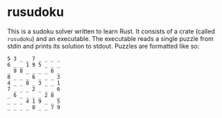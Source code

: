 # rusudoku

This is a sudoku solver written to learn Rust. It consists of a crate (called `rusudoku`) and an
executable. The executable reads a single puzzle from stdin and prints its solution to stdout.
Puzzles are formatted like so:

```
5 3 _ _ 7 _ _ _ _
6 _ _ 1 9 5 _ _ _
_ 9 8 _ _ _ _ 6 _
8 _ _ _ 6 _ _ _ 3
4 _ _ 8 _ 3 _ _ 1
7 _ _ _ 2 _ _ _ 6
_ 6 _ _ _ _ 2 8 _
_ _ _ 4 1 9 _ _ 5
_ _ _ _ 8 _ _ 7 9
```
